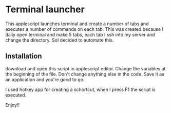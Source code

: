 # Terminal launcher

This applescript launches terminal and create a number of tabs and executes a number of commands on each tab.
This was created because I daily open terminal and make 5 tabs, each tab I ssh into my server and change the directory.
SoI decided to automate this.

## Installation
download and open this script in applescript editor.
Change the variables at the beginning of the file.
Don't change anything else in the code.
Save it as an application and you're good to go.

I used hotkey app for creating a schortcut, when I press F1 the script is executed.

Enjoy!!